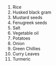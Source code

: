 1. Rice
2. Husked black gram
3. Mustard seeds
4. Fenugreek seeds
5. Salt
6. Vegetable oil
7. Potatoes
8. Onion
9. Green Chillies
10. Curry Leaves
11. Turmeric
